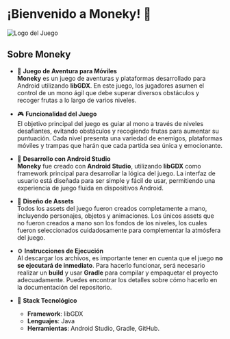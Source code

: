 # ¡Bienvenido a **Moneky**! 🐒

![Logo del Juego](LogoMoneky.png)


## Sobre **Moneky**

- 🐒 **Juego de Aventura para Móviles**  
  **Moneky** es un juego de aventuras y plataformas desarrollado para Android utilizando **libGDX**. En este juego, los jugadores asumen el control de un mono ágil que debe superar diversos obstáculos y recoger frutas a lo largo de varios niveles.

- 🎮 **Funcionalidad del Juego**  
  El objetivo principal del juego es guiar al mono a través de niveles desafiantes, evitando obstáculos y recogiendo frutas para aumentar su puntuación. Cada nivel presenta una variedad de enemigos, plataformas móviles y trampas que harán que cada partida sea única y emocionante.

- 📱 **Desarrollo con Android Studio**  
  **Moneky** fue creado con **Android Studio**, utilizando **libGDX** como framework principal para desarrollar la lógica del juego. La interfaz de usuario está diseñada para ser simple y fácil de usar, permitiendo una experiencia de juego fluida en dispositivos Android.

- 🎨 **Diseño de Assets**  
  Todos los assets del juego fueron creados completamente a mano, incluyendo personajes, objetos y animaciones. Los únicos assets que no fueron creados a mano son los fondos de los niveles, los cuales fueron seleccionados cuidadosamente para complementar la atmósfera del juego.

- ⚙️ **Instrucciones de Ejecución**  
  Al descargar los archivos, es importante tener en cuenta que el juego **no se ejecutará de inmediato**. Para hacerlo funcionar, será necesario realizar un **build** y usar **Gradle** para compilar y empaquetar el proyecto adecuadamente. Puedes encontrar los detalles sobre cómo hacerlo en la documentación del repositorio.

- 🔧 **Stack Tecnológico**  
  - **Framework**: libGDX  
  - **Lenguajes**: Java  
  - **Herramientas**: Android Studio, Gradle, GitHub.

